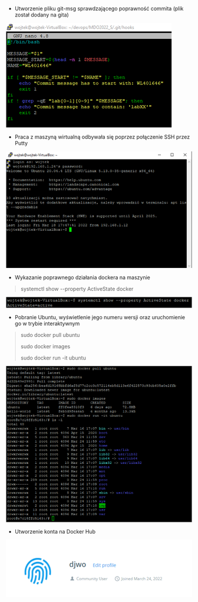 * Utworzenie pliku git-msg sprawdzającego poprawność commita (plik został dodany na gita)

![Zrzut ekranu 2022-03-24 152430.png](Zrzut%20ekranu%202022-03-24%20152430.png)

* Praca z maszyną wirtualną odbywała się poprzez połączenie SSH przez Putty 

![Zrzut ekranu 2022-03-24 123139.png](Zrzut%20ekranu%202022-03-24%20123139.png)

* Wykazanie poprawnego działania dockera na maszynie

> systemctl show --property ActiveState docker

![Zrzut ekranu 2022-03-24 125512.png](Zrzut%20ekranu%202022-03-24%20125512.png)

* Pobranie Ubuntu, wyświetlenie jego numeru wersji oraz uruchomienie go w trybie interaktywnym
> sudo docker pull ubuntu
> 
> sudo docker images
> 
> sudo docker run -it ubuntu

 ![Zrzut ekranu 2022-03-24 130015.png](Zrzut%20ekranu%202022-03-24%20130015.png)

* Utworzenie konta na Docker Hub

![Zrzut ekranu 2022-03-24 142617.png](Zrzut%20ekranu%202022-03-24%20142617.png)
